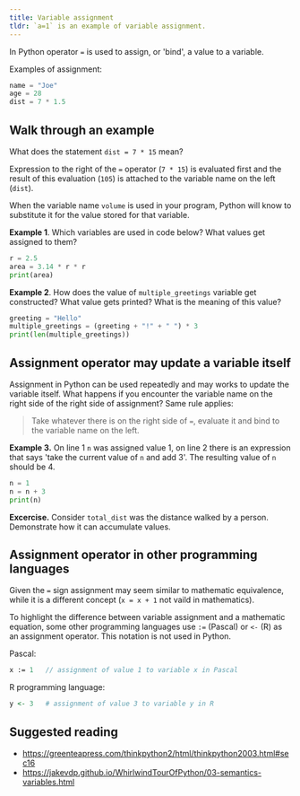 ```yaml
---
title: Variable assignment
tldr: `a=1` is an example of variable assignment.
---
```


In Python operator `=` is used to assign, or 'bind', a value to a variable.

Examples of assignment:

```python
name = "Joe"
age = 28
dist = 7 * 1.5
```

## Walk through an example

What does the statement `dist = 7 * 15` mean?

Expression to the right of the `=` operator (`7 * 15`) is evaluated first
and the result of this evaluation (`105`) is attached to the variable name on the left (`dist`).

When the variable name `volume` is used in your program, Python will know to substitute it for the value stored for that variable.

**Example 1**. Which variables are used in code below?
What values get assigned to them?

```python
r = 2.5
area = 3.14 * r * r
print(area)
```

**Example 2**. How does the value of `multiple_greetings` variable get constructed?
What value gets printed? What is the meaning of this value?

```python
greeting = "Hello"
multiple_greetings = (greeting + "!" + " ") * 3
print(len(multiple_greetings))
```

## Assignment operator may update a variable itself

Assignment in Python can be used repeatedly and may works to update the variable itself.
What happens if you encounter the variable name on the right side of the right side of assignment?
Same rule applies:

> Take whatever there is on the right side of `=`,
> evaluate it and bind to the variable name on the left.

**Example 3.** On line 1 `n` was assigned value 1,
on line 2 there is an expression that says
'take the current value of `n` and add 3'.
The resulting value of `n` should be 4.

```python
n = 1
n = n + 3
print(n)
```

**Excercise.** Consider `total_dist` was the distance walked by a person.
Demonstrate how it can accumulate values.

## Assignment operator in other programming languages

Given the `=` sign assignment may seem similar to mathematic equivalence,
while it is a different concept (`x = x + 1` not vaild in mathematics).

To highlight the difference between variable assignment and a mathematic equation,
some other programming languages use `:=` (Pascal) or `<-` (R) as an assignment operator.
This notation is not used in Python.

Pascal:

```pascal
x := 1   // assignment of value 1 to variable x in Pascal
```

R programming language:

```R
y <- 3   # assignment of value 3 to variable y in R
```

## Suggested reading

- <https://greenteapress.com/thinkpython2/html/thinkpython2003.html#sec16>
- <https://jakevdp.github.io/WhirlwindTourOfPython/03-semantics-variables.html>
